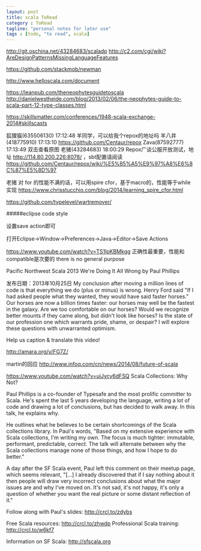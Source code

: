 ```yaml
---
layout: post
title: scala ToRead
category : ToRead
tagline: "personal notes for later use"
tags : [todo, "to read", scala]
---
```


http://git.oschina.net/43284683/scaladp
http://c2.com/cgi/wiki?AreDesignPatternsMissingLanguageFeatures

https://github.com/stackmob/newman

http://www.helloscala.com/document

https://leanpub.com/theneophytesguidetoscala
http://danielwestheide.com/blog/2013/02/06/the-neophytes-guide-to-scala-part-12-type-classes.html

https://skillsmatter.com/conferences/1948-scala-exchange-2014#skillscasts

狐狸猫(635506130) 17:12:48 
羊同学，可以给我个repox的地址吗
羊八井(418775910) 17:13:10 
https://github.com/Centaur/repox
Zava(87592777) 17:13:49 
双击查看原图
老猪(43284683) 18:00:29 
Repox广谈公服开放测试，地址 http://114.80.200.226:8078/ ，sbt配置请阅读 https://github.com/Centaur/repox/wiki/%E5%85%A5%E9%97%A8%E6%8C%87%E5%8D%97

老猪
对 for 的性能不满的话，可以用spire cfor，基于macro的，性能等于while实现 https://www.chrisstucchio.com/blog/2014/learning_spire_cfor.html

https://github.com/typelevel/wartremover/


#####eclipse code style

设置save action即可

打开Eclipse->Window->Preferences->Java->Editor->Save Actions



https://www.youtube.com/watch?v=TS1lpKBMkgg
正确性最重要，性能和compatible是次要的
there is no general purpose

Pacific Northwest Scala 2013 We're Doing It All Wrong by Paul Phillips

发布日期：2013年10月25日
My conclusion after moving a million lines of code is that everything we do (plus or minus) is wrong. Henry Ford said "If I had asked people what they wanted, they would have said faster horses." Our horses are now a billion times faster: our horses may well be the fastest in the galaxy. Are we too comfortable on our horses? Would we recognize better mounts if they came along, but didn't look like horses? Is the state of our profession one which warrants pride, shame, or despair? I will explore these questions with unwarranted optimism.

Help us caption & translate this video!

http://amara.org/v/FG7Z/

martin的回应
http://www.infoq.com/cn/news/2014/08/future-of-scala


https://www.youtube.com/watch?v=uiJycy6dFSQ
Scala Collections: Why Not?

Paul Phillips is a co-founder of Typesafe and the most prolific committer to Scala. He's spent the last 5 years developing the language, writing a lot of code and drawing a lot of conclusions, but has decided to walk away. In this talk, he explains why.

He outlines what he believes to be certain shortcomings of the Scala collections library. In Paul's words, "Based on my extensive experience with Scala collections, I'm writing my own. The focus is much tighter: immutable, performant, predictable, correct. The talk will alternate between why the Scala collections manage none of those things, and how I hope to do better."

A day after the SF Scala event, Paul left this comment on their meetup page, which seems relevant, "[...] I already discovered that if I say nothing about it then people will draw very incorrect conclusions about what the major issues are and why I've moved on. It's not sad, it's not happy, it's only a question of whether you want the real picture or some distant reflection of it."

Follow along with Paul's slides: http://crcl.to/zdybs

Free Scala resources: http://crcl.to/zhwdp
Professional Scala training: http://crcl.to/w6kf7

Information on SF Scala: http://sfscala.org


